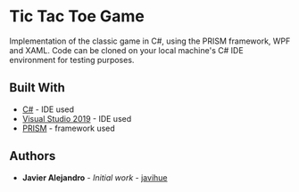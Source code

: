 # Tic Tac Toe Game

Implementation of the classic game in C#, using the PRISM framework, WPF and XAML. Code can be cloned on your local machine's C# IDE environment for testing purposes.

## Built With

* [C#](https://code.visualstudio.com/) - IDE used
* [Visual Studio 2019](https://code.visualstudio.com/) - IDE used
* [PRISM](https://prismlibrary.com/index.html) - framework used

## Authors

* **Javier Alejandro** - *Initial work* - [javihue](https://github.com/javihue)
